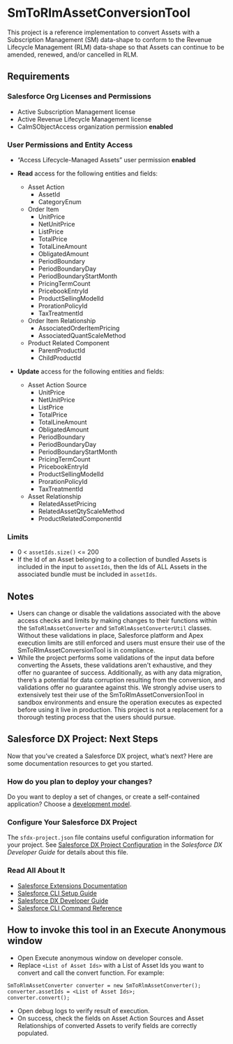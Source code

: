 # SmToRlmAssetConversionTool

This project is a reference implementation to convert Assets with a Subscription Management (SM) data-shape to conform to the Revenue Lifecycle Management (RLM) data-shape so that Assets can continue to be amended, renewed, and/or cancelled in RLM.

## Requirements

### Salesforce Org Licenses and Permissions

- Active Subscription Management license
- Active Revenue Lifecycle Management license
- CalmSObjectAccess organization permission **enabled**

### User Permissions and Entity Access

- “Access Lifecycle-Managed Assets” user permission **enabled**
- **Read** access for the following entities and fields:
    - Asset Action
        - AssetId
        - CategoryEnum
    - Order Item
        - UnitPrice
        - NetUnitPrice
        - ListPrice
        - TotalPrice
        - TotalLineAmount
        - ObligatedAmount
        - PeriodBoundary
        - PeriodBoundaryDay
        - PeriodBoundaryStartMonth
        - PricingTermCount
        - PricebookEntryId
        - ProductSellingModelId
        - ProrationPolicyId
        - TaxTreatmentId
    - Order Item Relationship
        - AssociatedOrderItemPricing
        - AssociatedQuantScaleMethod
    - Product Related Component
        - ParentProductId
        - ChildProductId


- **Update** access for the following entities and fields:
    - Asset Action Source
        - UnitPrice
        - NetUnitPrice
        - ListPrice
        - TotalPrice
        - TotalLineAmount
        - ObligatedAmount
        - PeriodBoundary
        - PeriodBoundaryDay
        - PeriodBoundaryStartMonth
        - PricingTermCount
        - PricebookEntryId
        - ProductSellingModelId
        - ProrationPolicyId
        - TaxTreatmentId
    - Asset Relationship
        - RelatedAssetPricing
        - RelatedAssetQtyScaleMethod
        - ProductRelatedComponentId

### Limits
- 0 < `assetIds.size()` <= 200
- If the Id of an Asset belonging to a collection of bundled Assets is included in the input to `assetIds`, then the Ids of ALL Assets in the associated bundle must be included in `assetIds`.

## Notes
- Users can change or disable the validations associated with the above access checks and limits by making changes to their functions within the `SmToRlmAssetConverter` and `SmToRlmAssetConverterUtil` classes. Without these validations in place, Salesforce platform and Apex execution limits are still enforced and users must ensure their use of the SmToRlmAssetConversionTool is in compliance.
- While the project performs some validations of the input data before converting the Assets, these validations aren't exhaustive, and they offer no guarantee of success. Additionally, as with any data migration, there’s a potential for data corruption resulting from the conversion, and validations offer no guarantee against this. We strongly advise users to extensively test their use of the SmToRlmAssetConversionTool in sandbox environments and ensure the operation executes as expected before using it live in production. This project is not a replacement for a thorough testing process that the users should pursue.

## Salesforce DX Project: Next Steps

Now that you’ve created a Salesforce DX project, what’s next? Here are some documentation resources to get you started.

### How do you plan to deploy your changes?

Do you want to deploy a set of changes, or create a self-contained application? Choose a [development model](https://developer.salesforce.com/tools/vscode/en/user-guide/development-models).

### Configure Your Salesforce DX Project

The `sfdx-project.json` file contains useful configuration information for your project. See [Salesforce DX Project Configuration](https://developer.salesforce.com/docs/atlas.en-us.sfdx_dev.meta/sfdx_dev/sfdx_dev_ws_config.htm) in the _Salesforce DX Developer Guide_ for details about this file.

### Read All About It

- [Salesforce Extensions Documentation](https://developer.salesforce.com/tools/vscode/)
- [Salesforce CLI Setup Guide](https://developer.salesforce.com/docs/atlas.en-us.sfdx_setup.meta/sfdx_setup/sfdx_setup_intro.htm)
- [Salesforce DX Developer Guide](https://developer.salesforce.com/docs/atlas.en-us.sfdx_dev.meta/sfdx_dev/sfdx_dev_intro.htm)
- [Salesforce CLI Command Reference](https://developer.salesforce.com/docs/atlas.en-us.sfdx_cli_reference.meta/sfdx_cli_reference/cli_reference.htm)

## How to invoke this tool in an Execute Anonymous window
- Open Execute anonymous window on developer console.
- Replace `<List of Asset Ids>` with a List of Asset Ids you want to convert and call the convert function. For example:
```
SmToRlmAssetConverter converter = new SmToRlmAssetConverter();
converter.assetIds = <List of Asset Ids>;
converter.convert();
```
- Open debug logs to verify result of execution.
- On success, check the fields on Asset Action Sources and Asset Relationships of converted Assets to verify fields are correctly populated.